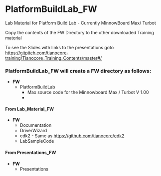 <!--- @file
  Readme.md for UEFI / EDK II Training  Lab Material - Platform Build Lab FW 
  

  Copyright (c) 2018, Intel Corporation. All rights reserved.<BR>

  Redistribution and use in source (original document form) and 'compiled'
  forms (converted to PDF, epub, HTML and other formats) with or without
  modification, are permitted provided that the following conditions are met:

  1) Redistributions of source code (original document form) must retain the
     above copyright notice, this list of conditions and the following
     disclaimer as the first lines of this file unmodified.

  2) Redistributions in compiled form (transformed to other DTDs, converted to
     PDF, epub, HTML and other formats) must reproduce the above copyright
     notice, this list of conditions and the following disclaimer in the
     documentation and/or other materials provided with the distribution.

  THIS DOCUMENTATION IS PROVIDED BY TIANOCORE PROJECT "AS IS" AND ANY EXPRESS OR
  IMPLIED WARRANTIES, INCLUDING, BUT NOT LIMITED TO, THE IMPLIED WARRANTIES OF
  MERCHANTABILITY AND FITNESS FOR A PARTICULAR PURPOSE ARE DISCLAIMED. IN NO
  EVENT SHALL TIANOCORE PROJECT  BE LIABLE FOR ANY DIRECT, INDIRECT, INCIDENTAL,
  SPECIAL, EXEMPLARY, OR CONSEQUENTIAL DAMAGES (INCLUDING, BUT NOT LIMITED TO,
  PROCUREMENT OF SUBSTITUTE GOODS OR SERVICES; LOSS OF USE, DATA, OR PROFITS;
  OR BUSINESS INTERRUPTION) HOWEVER CAUSED AND ON ANY THEORY OF LIABILITY,
  WHETHER IN CONTRACT, STRICT LIABILITY, OR TORT (INCLUDING NEGLIGENCE OR
  OTHERWISE) ARISING IN ANY WAY OUT OF THE USE OF THIS DOCUMENTATION, EVEN IF
  ADVISED OF THE POSSIBILITY OF SUCH DAMAGE.

-->

# PlatformBuildLab_FW
Lab Material for Platform Build Lab - Currently MinnowBoard Max/ Turbot

Copy the contents of the FW Directory to the other downloaded Training material


To see the Slides with links to the presentations goto https://gitpitch.com/tianocore-training/Tianocore_Training_Contents/master#/

### PlatformBuildLab_FW will create a FW directory as follows:

- **FW**
  - PlatformBuildLab
     - Max source code for the Minnowboard Max / Turbot V 1.00
	 - 


####  From Lab_Material_FW

- **FW**
  - Documentation
  - DriverWizard
  - edk2 - Same as https://github.com/tianocore/edk2 
  - LabSampleCode
  
####  From Presentations_FW
- **FW**
  - Presentations   